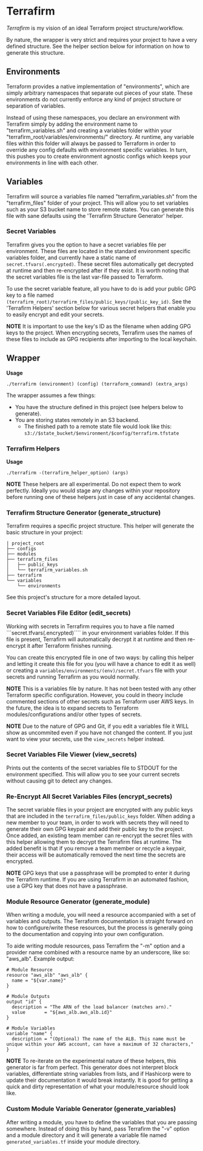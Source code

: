 # Terrafirm
*Terrafirm* is my vision of an ideal Terraform project structure/workflow.

By nature, the wrapper is very strict and requires your project to have a very 
defined structure. See the helper section below for information on how to 
generate this structure.

## Environments
Terraform provides a native implementation of "environments", which are simply 
arbitrary namespaces that separate out pieces of your state. These environments 
do not currently enforce any kind of project structure or separation of 
variables.

Instead of using these namespaces, you declare an environment with Terrafirm 
simply by adding the environment name to "terrafirm_variables.sh" and creating 
a variables folder within your "terrafirm_root/variables/environments/" 
directory. At runtime, any variable files within this folder will always be 
passed to Terraform in order to override any config defaults with environment 
specific variables. In turn, this pushes you to create environment agnostic 
configs which keeps your environments in line with each other.

## Variables
Terrafirm will source a variables file named "terrafirm_variables.sh" from the 
"terrafirm_files" folder of your project. This will allow you to set variables 
such as your S3 bucket name to store remote states. You can generate this file 
with sane defaults using the 'Terrafirm Structure Generator' helper.

### Secret Variables
Terrafirm gives you the option to have a secret variables file per environment. 
These files are located in the standard environment specific variables folder, 
and currently have a static name of ```secret.tfvars(.encrypted)```. These secret 
files automatically get decrypted at runtime and then re-encrypted after if they 
exist. It is worth noting that the secret variables file is the last var-file 
passed to Terraform.

To use the secret variable feature, all you have to do is add your public GPG key 
to a file named ```(terrafirm_root)/terrafirm_files/public_keys/(public_key_id)```. 
See the 'Terrafirm Helpers' section below for various secret helpers that 
enable you to easily encrypt and edit your secrets.

**NOTE** It is important to use the key's ID as the filename when adding GPG keys 
to the project. When encrypting secrets, Terrafirm uses the names of these files 
to include as GPG recipients after importing to the local keychain.

## Wrapper
**Usage**
```
./terrafirm (environment) (config) (terraform_command) (extra_args)
```

The wrapper assumes a few things:
- You have the structure defined in this project (see helpers below to generate).
- You are storing states remotely in an S3 backend.
  - The finished path to a remote state file would look like this: 
```s3://$state_bucket/$environment/$config/terrafirm.tfstate```

### Terrafirm Helpers
**Usage**
```
./terrafirm -(terrafirm_helper_option) (args)
```

**NOTE**
These helpers are all experimental. Do not expect them to work perfectly. Ideally 
you would stage any changes within your repository before running one of these 
helpers just in case of any accidental changes.

### Terrafirm Structure Generator (generate_structure)
Terrafirm requires a specific project structure. This helper will generate the 
basic structure in your project:

```
| project_root
├── configs
├── modules
├── terrafirm_files
│   ├── public_keys
│   └── terrafirm_variables.sh
├── terrafirm
└── variables
    └── environments
```

See this project's structure for a more detailed layout.

### Secret Variables File Editor (edit_secrets)
Working with secrets in Terrafirm requires you to have a file named ```secret.tfvars(.encrypted)```` 
in your environment variables folder. If this file is present, Terrafirm will 
automatically decrypt it at runtime and then re-encrypt it after Terraform finishes 
running.

You can create this encrypted file in one of two ways: by calling this helper and 
letting it create this file for you (you will have a chance to edit it as well) 
or creating a ```variables/environments/(env)/secret.tfvars``` file with your 
secrets and running Terrafirm as you would normally.

**NOTE** This is a variables file by nature. It has not been tested with any 
other Terraform specific configuration. However, you could in theory include 
commented sections of other secrets such as Terraform user AWS keys. In the 
future, the idea is to expand secrets to Terraform modules/configurations and/or 
other types of secrets.

**NOTE** Due to the nature of GPG and Git, if you edit a variables file it WILL 
show as uncommited even if you have not changed the content. If you just want to 
view your secrets, use the ```view_secrets``` helper instead.

### Secret Variables File Viewer (view_secrets)
Prints out the contents of the secret variables file to STDOUT for the environment 
specified. This will allow you to see your current secrets without causing git to 
detect any changes.

### Re-Encrypt All Secret Variables Files (encrypt_secrets)
The secret variable files in your project are encrypted with any public keys that 
are included in the ```terrafirm_files/public_keys``` folder. When adding a new 
member to your team, in order to work with secrets they will need to generate 
their own GPG keypair and add their public key to the project. Once added, an 
existing team member can re-encrypt the secret files with this helper allowing 
them to decrypt the Terrafirm files at runtime. The added benefit is that if you 
remove a team member or recycle a keypair, their access will be automatically 
removed the next time the secrets are encrypted.

**NOTE** GPG keys that use a passphrase will be prompted to enter it during the 
Terrafirm runtime. If you are using Terrafirm in an automated fashion, use a GPG 
key that does not have a passphrase.

### Module Resource Generator (generate_module)
When writing a module, you will need a resource accompanied with a set of 
variables and outputs. The Terraform documentation is straight forward on how 
to configure/write these resources, but the process is generally going to the 
documentation and copying into your own configuration.

To aide writing module resources, pass Terrafirm the "-m" option and a provider 
name combined with a resource name by an underscore, like so: "aws_alb". Example 
output: 

```
# Module Resource
resource "aws_alb" "aws_alb" {
  name = "${var.name}"
}

# Module Outputs
output "id" {
  description = "The ARN of the load balancer (matches arn)."
  value       = "${aws_alb.aws_alb.id}"
}

# Module Variables
variable "name" {
  description = "(Optional) The name of the ALB. This name must be unique within your AWS account, can have a maximum of 32 characters,"
}
```

**NOTE**
To re-iterate on the experimental nature of these helpers, this generator is far 
from perfect. This generator does not interpret block variables, differentiate 
string variables from lists, and if Hashicorp were to update their documentation 
it would break instantly. It is good for getting a quick and dirty representation 
of what your module/resource should look like.

### Custom Module Variable Generator (generate_variables)
After writing a module, you have to define the variables that you are passing 
somewhere. Instead of doing this by hand, pass Terrafirm the "-v" option and a 
module directory and it will generate a variable file named ```generated_variables.tf``` 
inside your module directory.